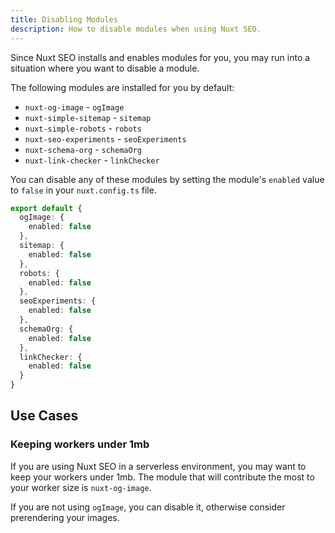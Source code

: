 ```yaml
---
title: Disabling Modules
description: How to disable modules when using Nuxt SEO.
---
```


Since Nuxt SEO installs and enables modules for you, you may run into a situation where you want to disable a module.

The following modules are installed for you by default:
- `nuxt-og-image` - `ogImage`
- `nuxt-simple-sitemap` - `sitemap`
- `nuxt-simple-robots` - `robots`
- `nuxt-seo-experiments` - `seoExperiments`
- `nuxt-schema-org` - `schemaOrg`
- `nuxt-link-checker` - `linkChecker`

You can disable any of these modules by setting the module's `enabled` value to `false` in your `nuxt.config.ts` file.

```ts [nuxt.config.ts]
export default {
  ogImage: {
    enabled: false
  },
  sitemap: {
    enabled: false
  },
  robots: {
    enabled: false
  },
  seoExperiments: {
    enabled: false
  },
  schemaOrg: {
    enabled: false
  },
  linkChecker: {
    enabled: false
  }
}
```

## Use Cases

### Keeping workers under 1mb

If you are using Nuxt SEO in a serverless environment, you may want to keep your workers under 1mb. The module that
will contribute the most to your worker size is `nuxt-og-image`.

If you are not using `ogImage`, you can disable it, otherwise consider prerendering your images.
